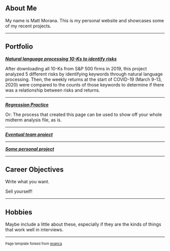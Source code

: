 ## About Me

My name is Matt Morana. This is my personal website and showcases some of my recent projects.

<!-- Upload your own photo and change the path -->

---

## Portfolio

<!-- You can link to other websites, PDFs in this repo, and other pages in this repo -->

_**[Natural language processing 10-Ks to identify risks](midterm/analysis_report.md)**_

After downloading all 10-Ks from S&P 500 firms in 2019, this project analyzed 5 different risks by identifying keywords through natural language processing. Then, the weekly returns at the start of COVID-19 (March 9-13, 2020) were compared to the counts of those keywords to determine if there was a relationship between risks and returns.

---

_**[Regression Practice](Regression_practice)**_

Or: The process that created this page can be used to show off your whole midterm analysis file, as is.

---

_**[Eventual team project](https://donbowen.github.io/teamproject/)**_

---

_**[Some personal project](/pdf/sample_presentation.pdf)**_

---

## Career Objectives

Write what you want. 

Sell yourself!

---

## Hobbies

Maybe include a little about these, especially if they are the kinds of things that work well in interviews.

---
<p style="font-size:11px">Page template forked from <a href="https://github.com/evanca/quick-portfolio">evanca</a></p>
<!-- Remove above link if you don't want to attibute -->
